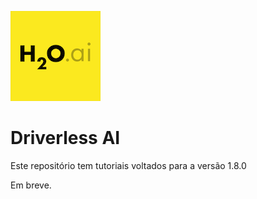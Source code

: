 ![h2o-ai-logo-plain](https://github.com/h2oai/tutorials/blob/master/.github/h2o-ai-logo-plain.png)

# Driverless AI

Este repositório tem tutoriais voltados para a versão 1.8.0

Em breve.
